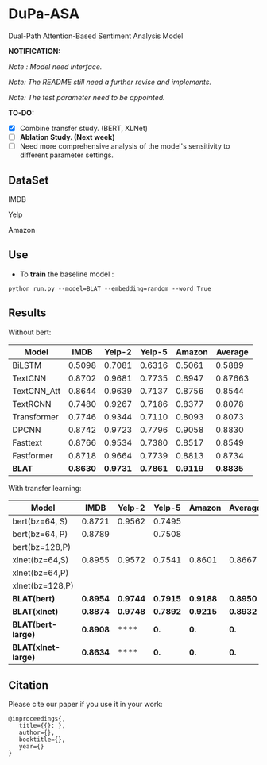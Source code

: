 # DuPa-ASA
 Dual-Path Attention-Based Sentiment Analysis Model

**NOTIFICATION:**

_Note : Model need interface._

*Note: The README still need a further revise and implements.* 

*Note: The test parameter need to be appointed.*

**TO-DO:**

- [x] Combine transfer study. (BERT, XLNet) 
- [ ] **Ablation Study. (Next week)**
- [ ] Need more comprehensive analysis of the model's sensitivity to different parameter settings.

## DataSet

IMDB

Yelp

Amazon

## Use

* To **train** the  baseline model :

```shell
python run.py --model=BLAT --embedding=random --word True
```

## Results

Without bert:

| Model       | IMDB       | Yelp-2     | Yelp-5     | Amazon     | Average |
| ----------- | ---------- | ---------- | ---------- | ---------- | ------- |
| BiLSTM      | 0.5098     | 0.7081     | 0.6316     | 0.5061     | 0.5889  |
| TextCNN     | 0.8702     | 0.9681     | 0.7735     | 0.8947     | 0.87663 |
| TextCNN_Att | 0.8644     | 0.9639     | 0.7137     | 0.8756     | 0.8544  |
| TextRCNN    | 0.7480     | 0.9267     | 0.7186     | 0.8377     | 0.8078  |
| Transformer | 0.7746     | 0.9344     | 0.7110     | 0.8093     | 0.8073  |
| DPCNN       | 0.8742     | 0.9723     | 0.7796     | 0.9058     | 0.8830  |
| Fasttext    | 0.8766     | 0.9534     | 0.7380     | 0.8517     | 0.8549  |
| Fastformer  | 0.8718     | 0.9664     | 0.7739     | 0.8813     | 0.8734  |
| **BLAT**    | **0.8630** | **0.9731** | **0.7861** | **0.9119** | **0.8835** |

With transfer learning:

| Model                 | IMDB       | Yelp-2     | Yelp-5     | Amazon     | Average    |
| --------------------  | ---------- | ---------- | ---------- | ---------- | ---------- |
| bert(bz=64, S)        | 0.8721 | 0.9562 | 0.7495 |            |            |
| bert(bz=64, P)        | 0.8789     |            | 0.7508 |            |            |
| bert(bz=128,P)        |            |            |            |            |            |
| xlnet(bz=64,S)        | 0.8955 | 0.9572 | 0.7541 | 0.8601 | 0.8667 |
| xlnet(bz=64,P)        |            |            |            |            |            |
| xlnet(bz=128,P)       |            |            |            |            |            |
| **BLAT(bert)**        | **0.8954** | **0.9744** | **0.7915** | **0.9188** | **0.8950** |
| **BLAT(xlnet)**       | **0.8874** | **0.9748** | **0.7892** | **0.9215** | **0.8932** |
| **BLAT(bert-large)**  | **0.8908** | **** | **0.** | **0.** | **0.** |
| **BLAT(xlnet-large)** | **0.8634** | **** | **0.** | **0.** | **0.** |

## Citation

Please cite our paper if you use it in your work:

```shell
@inproceedings{,
   title={{}: },
   author={},
   booktitle={},
   year={}
}
```
